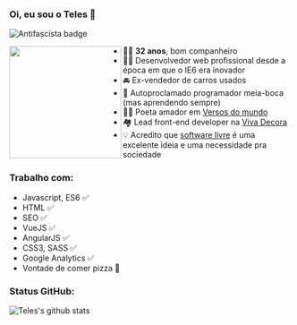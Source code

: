 ### Oi, eu sou o Teles 👋

![Antifascista badge](https://img.shields.io/badge/dev-antifascista-red)

<img src="https://openclipart.org/download/216306/jotateles.svg" align="left" width="200">

* 👨‍🦲 **32 anos**, bom companheiro
* 👨‍💻 Desenvolvedor web profissional desde a época em que o IE6 era inovador
* 🚘 Ex-vendedor de carros usados
* 👄 Autoproclamado programador meia-boca (mas aprendendo sempre)
* 👨‍🎨 Poeta amador em [Versos do mundo](https://www.versosdomundo.com.br/livro)
* 🏘️ Lead front-end developer na [Viva Decora](https://www.vivadecora.com.br)
* 💡 Acredito que [software livre](https://www.gnu.org/philosophy/free-sw.pt-br.html) é uma excelente ideia e uma necessidade pra sociedade

### Trabalho com:
* Javascript, ES6 ✅
* HTML ✅
* SEO ✅
* VueJS ✅
* AngularJS ✅
* CSS3, SASS ✅
* Google Analytics ✅
* Vontade de comer pizza :pizza: 

### Status GitHub:

![Teles's github stats](https://github-readme-stats.vercel.app/api?username=teles&show_icons=true)
